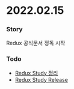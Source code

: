# 2022.02.15

### Story
Redux 공식문서 정독 시작 

### Todo
- [Redux Study 정리](/TIL/study/redux/story)
- [Redux Study Release](/TIL/study/study/redux/release)

